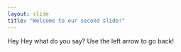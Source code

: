```yaml
---
layout: slide
title: "Welcome to our second slide!"
---
```

Hey Hey what do you say?
Use the left arrow to go back!

